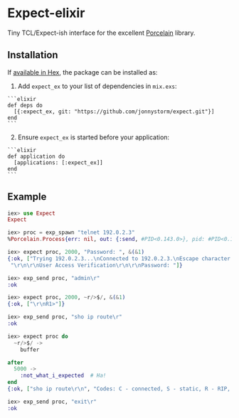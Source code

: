 # Expect-elixir

Tiny TCL/Expect-ish interface for the excellent [Porcelain](https://github.com/alco/porcelain) library.

## Installation

If [available in Hex](https://hex.pm/docs/publish), the package can be installed as:

  1. Add `expect_ex` to your list of dependencies in `mix.exs`:

    ```elixir
    def deps do
      [{:expect_ex, git: "https://github.com/jonnystorm/expect.git"}]
    end
    ```

  2. Ensure `expect_ex` is started before your application:

    ```elixir
    def application do
      [applications: [:expect_ex]]
    end
    ```

## Example

  ```elixir
  iex> use Expect
  Expect

  iex> proc = exp_spawn "telnet 192.0.2.3"
  %Porcelain.Process{err: nil, out: {:send, #PID<0.143.0>}, pid: #PID<0.146.0>}

  iex> expect proc, 2000, "Password: ", &(&1)
  {:ok, ["Trying 192.0.2.3...\nConnected to 192.0.2.3.\nEscape character is '^]'.\n",
   "\r\n\r\nUser Access Verification\r\n\r\nPassword: "]}

  iex> exp_send proc, "admin\r"
  :ok

  iex> expect proc, 2000, ~r/>$/, &(&1)
  {:ok, ["\r\nR1>"]}

  iex> exp_send proc, "sho ip route\r"
  :ok

  iex> expect proc do
    ~r/>$/ ->
      buffer

  after
    5000 ->
      :not_what_i_expected  # Ha!
  end
  {:ok, ["sho ip route\r\n", "Codes: C - connected, S - static, R - RIP, M - mobile, B - BGP\r\n       D - EIGRP, EX - EIGRP external, O - OSPF, IA - OSPF inter area \r\n       N1 - OSPF NSSA external type 1, N2 - OSPF NSSA external type 2\r\n       E1 - OSPF external type 1, E2 - OSPF external type 2\r\n       i - IS-IS, su - IS-IS summary, L1 - IS-IS level-1, L2 - IS-IS level-2\r\n       ia - IS-IS inter area, * - candidate default, U - per-user static route\r\n       o - ODR, P - periodic downloaded static route\r\n\r\nGateway of last resort is 192.0.2.2 to network 0.0.0.0\r\n\r\n     198.51.100.0/32 is subnetted, 5 subnets\r\nC       198.51.100.1 is directly connected, Loopback0\r\ni L2    198.51.100.3 [115/100000] via 198.51.100.3, FastEthernet0/1.1\r\ni L2    198.51.100.2 [115/100000] via 198.51.100.2, FastEthernet0/0.1\r\ni L2    198.51.100.5 [115/300000] via 198.51.100.3, FastEthernet0/1.1\r\n                     [115/300000] via 198.51.100.2, FastEthernet0/0.1\r\ni L2    198.51.100.4 [115/200000] via 198.51.100.3, FastEthernet0/1.1\r\n     192.0.2.0/31 is subnetted, 1 subnets\r\nC       192.0.2.2 is directly connected, FastEthernet1/0\r\nS*   0.0.0.0/0 [1/0] via 192.0.2.2\r\nR1>"]}

  iex> exp_send proc, "exit\r"
  :ok
  ```

